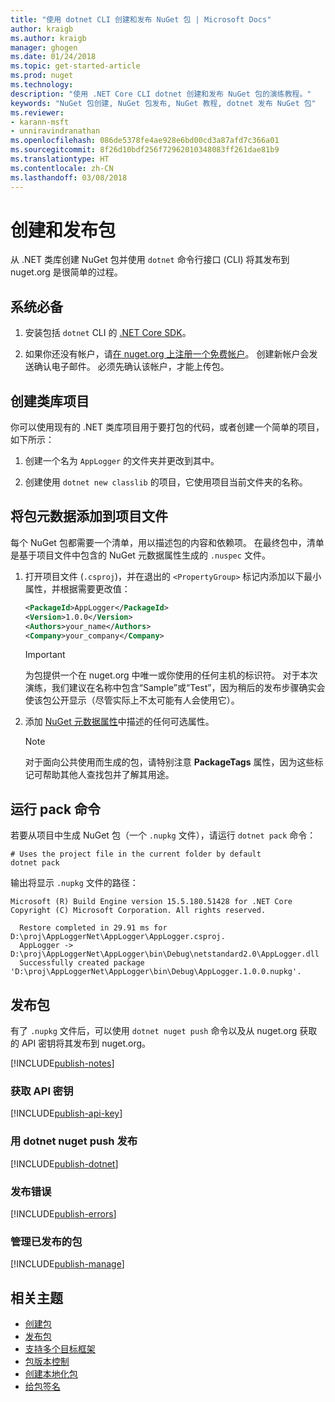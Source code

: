 ```yaml
---
title: "使用 dotnet CLI 创建和发布 NuGet 包 | Microsoft Docs"
author: kraigb
ms.author: kraigb
manager: ghogen
ms.date: 01/24/2018
ms.topic: get-started-article
ms.prod: nuget
ms.technology: 
description: "使用 .NET Core CLI dotnet 创建和发布 NuGet 包的演练教程。"
keywords: "NuGet 包创建, NuGet 包发布, NuGet 教程, dotnet 发布 NuGet 包"
ms.reviewer:
- karann-msft
- unniravindranathan
ms.openlocfilehash: 086de5378fe4ae928e6bd00cd3a87afd7c366a01
ms.sourcegitcommit: 8f26d10bdf256f72962010348083ff261dae81b9
ms.translationtype: HT
ms.contentlocale: zh-CN
ms.lasthandoff: 03/08/2018
---
```

# <a name="create-and-publish-a-package"></a>创建和发布包

从 .NET 类库创建 NuGet 包并使用 `dotnet` 命令行接口 (CLI) 将其发布到 nuget.org 是很简单的过程。

## <a name="prerequisites"></a>系统必备

1. 安装包括 `dotnet` CLI 的 [.NET Core SDK](https://www.microsoft.com/net/download/)。

1. 如果你还没有帐户，请[在 nuget.org 上注册一个免费帐户](https://www.nuget.org/users/account/LogOn?returnUrl=%2F)。 创建新帐户会发送确认电子邮件。 必须先确认该帐户，才能上传包。

## <a name="create-a-class-library-project"></a>创建类库项目

你可以使用现有的 .NET 类库项目用于要打包的代码，或者创建一个简单的项目，如下所示：

1. 创建一个名为 `AppLogger` 的文件夹并更改到其中。

1. 创建使用 `dotnet new classlib` 的项目，它使用项目当前文件夹的名称。

## <a name="add-package-metadata-to-the-project-file"></a>将包元数据添加到项目文件

每个 NuGet 包都需要一个清单，用以描述包的内容和依赖项。 在最终包中，清单是基于项目文件中包含的 NuGet 元数据属性生成的 `.nuspec` 文件。

1. 打开项目文件 (`.csproj`)，并在退出的 `<PropertyGroup>` 标记内添加以下最小属性，并根据需要更改值：

    ```xml
    <PackageId>AppLogger</PackageId>
    <Version>1.0.0</Version>
    <Authors>your_name</Authors>
    <Company>your_company</Company>
    ```

    > [!Important]
    > 为包提供一个在 nuget.org 中唯一或你使用的任何主机的标识符。 对于本次演练，我们建议在名称中包含“Sample”或“Test”，因为稍后的发布步骤确实会使该包公开显示（尽管实际上不太可能有人会使用它）。

1. 添加 [NuGet 元数据属性](/dotnet/core/tools/csproj#nuget-metadata-properties)中描述的任何可选属性。

    > [!Note]
    > 对于面向公共使用而生成的包，请特别注意 **PackageTags** 属性，因为这些标记可帮助其他人查找包并了解其用途。

## <a name="run-the-pack-command"></a>运行 pack 命令

若要从项目中生成 NuGet 包（一个 `.nupkg` 文件），请运行 `dotnet pack` 命令：

```cli
# Uses the project file in the current folder by default
dotnet pack
```

输出将显示 `.nupkg` 文件的路径：

```output
Microsoft (R) Build Engine version 15.5.180.51428 for .NET Core
Copyright (C) Microsoft Corporation. All rights reserved.

  Restore completed in 29.91 ms for D:\proj\AppLoggerNet\AppLogger\AppLogger.csproj.
  AppLogger -> D:\proj\AppLoggerNet\AppLogger\bin\Debug\netstandard2.0\AppLogger.dll
  Successfully created package 'D:\proj\AppLoggerNet\AppLogger\bin\Debug\AppLogger.1.0.0.nupkg'.
```

## <a name="publish-the-package"></a>发布包

有了 `.nupkg` 文件后，可以使用 `dotnet nuget push` 命令以及从 nuget.org 获取的 API 密钥将其发布到 nuget.org。

[!INCLUDE[publish-notes](includes/publish-notes.md)]

### <a name="acquire-your-api-key"></a>获取 API 密钥

[!INCLUDE[publish-api-key](includes/publish-api-key.md)]

### <a name="publish-with-dotnet-nuget-push"></a>用 dotnet nuget push 发布

[!INCLUDE[publish-dotnet](includes/publish-dotnet.md)]

### <a name="publish-errors"></a>发布错误

[!INCLUDE[publish-errors](includes/publish-errors.md)]

### <a name="manage-the-published-package"></a>管理已发布的包

[!INCLUDE[publish-manage](includes/publish-manage.md)]

## <a name="related-topics"></a>相关主题

- [创建包](../create-packages/creating-a-package.md)
- [发布包](../create-packages/publish-a-package.md)
- [支持多个目标框架](../create-packages/supporting-multiple-target-frameworks.md)
- [包版本控制](../reference/package-versioning.md)
- [创建本地化包](../create-packages/creating-localized-packages.md)
- [给包签名](../create-packages/Sign-a-package.md)
